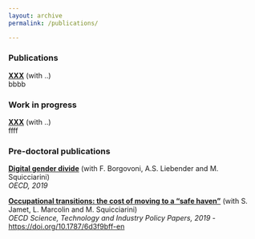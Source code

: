 ```yaml
---
layout: archive
permalink: /publications/

---
```

### Publications 
**[XXX](https://www.google.fr)** (with ..)  
bbbb

### Work in progress
**[XXX](https://www.google.fr)** (with ..)  
ffff

### Pre-doctoral publications
**[Digital gender divide](https://www.google.fr)** (with F. Borgovoni, A.S. Liebender and M. Squicciarini)  
*OECD, 2019* 

**[Occupational transitions: the cost of moving to a “safe haven”](https://www.oecd-ilibrary.org/docserver/6d3f9bff-en.pdf?expires=1571586413&id=id&accname=guest&checksum=421C4BF31745F1896B0D5DD9B0574ECA)** (with S. Jamet, L. Marcolin and M. Squicciarini)  
*OECD Science, Technology and Industry Policy Papers, 2019* - https://doi.org/10.1787/6d3f9bff-en
